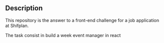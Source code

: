 ## Description

This repository is the answer to a front-end challenge for a job application at Shifplan.

The task consist in build a week event manager in react